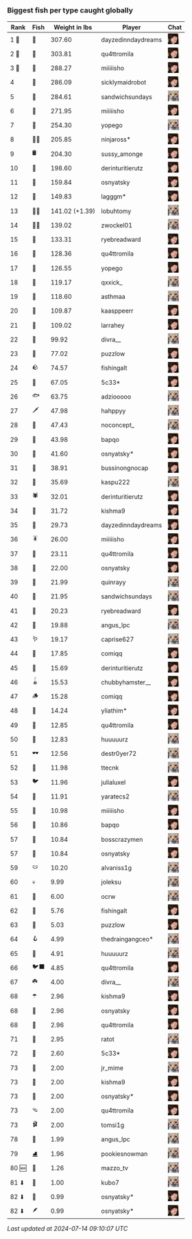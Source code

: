 ### Biggest fish per type caught globally
| Rank | Fish | Weight in lbs | Player | Chat |
|------|--------|-----------|---------|-------|
| 1 🥇  | 🦑 | 307.60 | dayzedinndaydreams | ![breadworms](https://raw.githubusercontent.com/blableblup/gofish/main/images/players/breadworms.png) |
| 2 🥈  | 🐳 | 303.81 | qu4ttromila | ![breadworms](https://raw.githubusercontent.com/blableblup/gofish/main/images/players/breadworms.png) |
| 3 🥉  | 🦈 | 288.27 | miiiiisho | ![breadworms](https://raw.githubusercontent.com/blableblup/gofish/main/images/players/breadworms.png) |
| 4  | 🦕 | 286.09 | sicklymaidrobot | ![breadworms](https://raw.githubusercontent.com/blableblup/gofish/main/images/players/breadworms.png) |
| 5  | 🐉 | 284.61 | sandwichsundays | ![psp1g](https://raw.githubusercontent.com/blableblup/gofish/main/images/players/psp1g.png) |
| 6  | 🐍 | 271.95 | miiiiisho | ![breadworms](https://raw.githubusercontent.com/blableblup/gofish/main/images/players/breadworms.png) |
| 7  | 🐢 | 254.30 | yopego | ![psp1g](https://raw.githubusercontent.com/blableblup/gofish/main/images/players/psp1g.png) |
| 8  | 🐻‍❄ | 205.85 | ninjaross* | ![breadworms](https://raw.githubusercontent.com/blableblup/gofish/main/images/players/breadworms.png) |
| 9  | 🛢️ | 204.30 | sussy_amonge | ![breadworms](https://raw.githubusercontent.com/blableblup/gofish/main/images/players/breadworms.png) |
| 10  | 🐙 | 198.60 | derinturitierutz | ![breadworms](https://raw.githubusercontent.com/blableblup/gofish/main/images/players/breadworms.png) |
| 11  | 🐋 | 159.84 | osnyatsky | ![breadworms](https://raw.githubusercontent.com/blableblup/gofish/main/images/players/breadworms.png) |
| 12  | 🐊 | 149.83 | lagggm* | ![breadworms](https://raw.githubusercontent.com/blableblup/gofish/main/images/players/breadworms.png) |
| 13  | 🧞‍♂ | 141.02 (+1.39) | lobuhtomy | ![psp1g](https://raw.githubusercontent.com/blableblup/gofish/main/images/players/psp1g.png) |
| 14  | 🧜‍♀️ | 139.02 | zwockel01 | ![psp1g](https://raw.githubusercontent.com/blableblup/gofish/main/images/players/psp1g.png) |
| 15  | 🦭 | 133.31 | ryebreadward | ![breadworms](https://raw.githubusercontent.com/blableblup/gofish/main/images/players/breadworms.png) |
| 16  | 🦪 | 128.36 | qu4ttromila | ![breadworms](https://raw.githubusercontent.com/blableblup/gofish/main/images/players/breadworms.png) |
| 17  | 🦞 | 126.55 | yopego | ![breadworms](https://raw.githubusercontent.com/blableblup/gofish/main/images/players/breadworms.png) |
| 18  | 🐬 | 119.17 | qxxick_ | ![psp1g](https://raw.githubusercontent.com/blableblup/gofish/main/images/players/psp1g.png) |
| 19  | 🧟 | 118.60 | asthmaa | ![psp1g](https://raw.githubusercontent.com/blableblup/gofish/main/images/players/psp1g.png) |
| 20  | 📱 | 109.87 | kaasppeerr | ![breadworms](https://raw.githubusercontent.com/blableblup/gofish/main/images/players/breadworms.png) |
| 21  | 🦇 | 109.02 | larrahey | ![breadworms](https://raw.githubusercontent.com/blableblup/gofish/main/images/players/breadworms.png) |
| 22  | 🪸 | 99.92 | divra__ | ![psp1g](https://raw.githubusercontent.com/blableblup/gofish/main/images/players/psp1g.png) |
| 23  | 👑 | 77.02 | puzzlow | ![breadworms](https://raw.githubusercontent.com/blableblup/gofish/main/images/players/breadworms.png) |
| 24  | 🪨 | 74.57 | fishingalt | ![breadworms](https://raw.githubusercontent.com/blableblup/gofish/main/images/players/breadworms.png) |
| 25  | 🦐 | 67.05 | 5c33* | ![breadworms](https://raw.githubusercontent.com/blableblup/gofish/main/images/players/breadworms.png) |
| 26  | 🐟 | 63.75 | adziooooo | ![psp1g](https://raw.githubusercontent.com/blableblup/gofish/main/images/players/psp1g.png) |
| 27  | 🗡️ | 47.98 | hahppyy | ![psp1g](https://raw.githubusercontent.com/blableblup/gofish/main/images/players/psp1g.png) |
| 28  | 🐸 | 47.43 | noconcept_ | ![psp1g](https://raw.githubusercontent.com/blableblup/gofish/main/images/players/psp1g.png) |
| 29  | 🦫 | 43.98 | bapqo | ![breadworms](https://raw.githubusercontent.com/blableblup/gofish/main/images/players/breadworms.png) |
| 30  | 🐧 | 41.60 | osnyatsky* | ![breadworms](https://raw.githubusercontent.com/blableblup/gofish/main/images/players/breadworms.png) |
| 31  | 🦀 | 38.91 | bussinongnocap | ![breadworms](https://raw.githubusercontent.com/blableblup/gofish/main/images/players/breadworms.png) |
| 32  | 🐡 | 35.69 | kaspu222 | ![psp1g](https://raw.githubusercontent.com/blableblup/gofish/main/images/players/psp1g.png) |
| 33  | 🕷️ | 32.01 | derinturitierutz | ![breadworms](https://raw.githubusercontent.com/blableblup/gofish/main/images/players/breadworms.png) |
| 34  | 🥒 | 31.72 | kishma9 | ![breadworms](https://raw.githubusercontent.com/blableblup/gofish/main/images/players/breadworms.png) |
| 35  | 🧽 | 29.73 | dayzedinndaydreams | ![breadworms](https://raw.githubusercontent.com/blableblup/gofish/main/images/players/breadworms.png) |
| 36  | 🪳 | 26.00 | miiiiisho | ![breadworms](https://raw.githubusercontent.com/blableblup/gofish/main/images/players/breadworms.png) |
| 37  | 🎰 | 23.11 | qu4ttromila | ![breadworms](https://raw.githubusercontent.com/blableblup/gofish/main/images/players/breadworms.png) |
| 38  | 🦠 | 22.00 | osnyatsky | ![breadworms](https://raw.githubusercontent.com/blableblup/gofish/main/images/players/breadworms.png) |
| 39  | 🐠 | 21.99 | quinrayy | ![psp1g](https://raw.githubusercontent.com/blableblup/gofish/main/images/players/psp1g.png) |
| 40  | 🪼 | 21.95 | sandwichsundays | ![psp1g](https://raw.githubusercontent.com/blableblup/gofish/main/images/players/psp1g.png) |
| 41  | 🧭 | 20.23 | ryebreadward | ![breadworms](https://raw.githubusercontent.com/blableblup/gofish/main/images/players/breadworms.png) |
| 42  | 🦦 | 19.88 | angus_lpc | ![psp1g](https://raw.githubusercontent.com/blableblup/gofish/main/images/players/psp1g.png) |
| 43  | 🪱 | 19.17 | caprise627 | ![psp1g](https://raw.githubusercontent.com/blableblup/gofish/main/images/players/psp1g.png) |
| 44  | 🍄 | 17.85 | comiqq | ![breadworms](https://raw.githubusercontent.com/blableblup/gofish/main/images/players/breadworms.png) |
| 45  | 🦆 | 15.69 | derinturitierutz | ![breadworms](https://raw.githubusercontent.com/blableblup/gofish/main/images/players/breadworms.png) |
| 46  | 🪀 | 15.53 | chubbyhamster__ | ![breadworms](https://raw.githubusercontent.com/blableblup/gofish/main/images/players/breadworms.png) |
| 47  | 🪵 | 15.28 | comiqq | ![breadworms](https://raw.githubusercontent.com/blableblup/gofish/main/images/players/breadworms.png) |
| 48  | 🐌 | 14.24 | yliathim* | ![breadworms](https://raw.githubusercontent.com/blableblup/gofish/main/images/players/breadworms.png) |
| 49  | 🎱 | 12.85 | qu4ttromila | ![breadworms](https://raw.githubusercontent.com/blableblup/gofish/main/images/players/breadworms.png) |
| 50  | 🧃 | 12.83 | huuuuurz | ![psp1g](https://raw.githubusercontent.com/blableblup/gofish/main/images/players/psp1g.png) |
| 51  | 🕶️ | 12.56 | destr0yer72 | ![psp1g](https://raw.githubusercontent.com/blableblup/gofish/main/images/players/psp1g.png) |
| 52  | 👒 | 11.98 | ttecnk | ![psp1g](https://raw.githubusercontent.com/blableblup/gofish/main/images/players/psp1g.png) |
| 53  | 🐦 | 11.96 | julialuxel | ![breadworms](https://raw.githubusercontent.com/blableblup/gofish/main/images/players/breadworms.png) |
| 54  | 🧸 | 11.91 | yaratecs2 | ![psp1g](https://raw.githubusercontent.com/blableblup/gofish/main/images/players/psp1g.png) |
| 55  | 🧊 | 10.98 | miiiiisho | ![breadworms](https://raw.githubusercontent.com/blableblup/gofish/main/images/players/breadworms.png) |
| 56  | 🪹 | 10.86 | bapqo | ![breadworms](https://raw.githubusercontent.com/blableblup/gofish/main/images/players/breadworms.png) |
| 57  | 🦎 | 10.84 | bosscrazymen | ![psp1g](https://raw.githubusercontent.com/blableblup/gofish/main/images/players/psp1g.png) |
| 57  | 🪺 | 10.84 | osnyatsky | ![breadworms](https://raw.githubusercontent.com/blableblup/gofish/main/images/players/breadworms.png) |
| 59  | 🩲 | 10.20 | alvaniss1g | ![psp1g](https://raw.githubusercontent.com/blableblup/gofish/main/images/players/psp1g.png) |
| 60  | 💀 | 9.99 | joleksu | ![psp1g](https://raw.githubusercontent.com/blableblup/gofish/main/images/players/psp1g.png) |
| 61  | 🧵 | 6.00 | ocrw | ![psp1g](https://raw.githubusercontent.com/blableblup/gofish/main/images/players/psp1g.png) |
| 62  | 🎏 | 5.76 | fishingalt | ![breadworms](https://raw.githubusercontent.com/blableblup/gofish/main/images/players/breadworms.png) |
| 63  | 🐚 | 5.03 | puzzlow | ![breadworms](https://raw.githubusercontent.com/blableblup/gofish/main/images/players/breadworms.png) |
| 64  | 🪝 | 4.99 | thedraingangceo* | ![psp1g](https://raw.githubusercontent.com/blableblup/gofish/main/images/players/psp1g.png) |
| 65  | 🥫 | 4.91 | huuuuurz | ![psp1g](https://raw.githubusercontent.com/blableblup/gofish/main/images/players/psp1g.png) |
| 66  | 🐦‍⬛ | 4.85 | qu4ttromila | ![breadworms](https://raw.githubusercontent.com/blableblup/gofish/main/images/players/breadworms.png) |
| 67  | ☘️ | 4.00 | divra__ | ![psp1g](https://raw.githubusercontent.com/blableblup/gofish/main/images/players/psp1g.png) |
| 68  | ☂️ | 2.96 | kishma9 | ![breadworms](https://raw.githubusercontent.com/blableblup/gofish/main/images/players/breadworms.png) |
| 68  | 🌹 | 2.96 | osnyatsky | ![breadworms](https://raw.githubusercontent.com/blableblup/gofish/main/images/players/breadworms.png) |
| 68  | 🥪 | 2.96 | qu4ttromila | ![breadworms](https://raw.githubusercontent.com/blableblup/gofish/main/images/players/breadworms.png) |
| 71  | 🌻 | 2.95 | ratot | ![psp1g](https://raw.githubusercontent.com/blableblup/gofish/main/images/players/psp1g.png) |
| 72  | 🍬 | 2.60 | 5c33* | ![breadworms](https://raw.githubusercontent.com/blableblup/gofish/main/images/players/breadworms.png) |
| 73  | 👢 | 2.00 | jr_mime | ![psp1g](https://raw.githubusercontent.com/blableblup/gofish/main/images/players/psp1g.png) |
| 73  | 👟 | 2.00 | kishma9 | ![breadworms](https://raw.githubusercontent.com/blableblup/gofish/main/images/players/breadworms.png) |
| 73  | 🧦 | 2.00 | osnyatsky* | ![breadworms](https://raw.githubusercontent.com/blableblup/gofish/main/images/players/breadworms.png) |
| 73  | 🩴 | 2.00 | qu4ttromila | ![breadworms](https://raw.githubusercontent.com/blableblup/gofish/main/images/players/breadworms.png) |
| 73  | 🩰 | 2.00 | tomsi1g | ![psp1g](https://raw.githubusercontent.com/blableblup/gofish/main/images/players/psp1g.png) |
| 78  | 🌿 | 1.99 | angus_lpc | ![psp1g](https://raw.githubusercontent.com/blableblup/gofish/main/images/players/psp1g.png) |
| 79  | ⛸️ | 1.96 | pookiesnowman | ![psp1g](https://raw.githubusercontent.com/blableblup/gofish/main/images/players/psp1g.png) |
| 80 🆕 | 🦢 | 1.26 | mazzo_tv | ![psp1g](https://raw.githubusercontent.com/blableblup/gofish/main/images/players/psp1g.png) |
| 81 ⬇ | 🧤 | 1.00 | kubo7 | ![psp1g](https://raw.githubusercontent.com/blableblup/gofish/main/images/players/psp1g.png) |
| 82 ⬇ | 🧣 | 0.99 | osnyatsky* | ![breadworms](https://raw.githubusercontent.com/blableblup/gofish/main/images/players/breadworms.png) |
| 82 ⬇ | 🪶 | 0.99 | osnyatsky* | ![breadworms](https://raw.githubusercontent.com/blableblup/gofish/main/images/players/breadworms.png) |

_Last updated at 2024-07-14 09:10:07 UTC_
